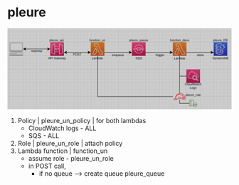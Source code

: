 # pleure

![alt text](https://github.com/subramani-tejas/aws/blob/main/com/codewithtejas/pleure/initial%20POST.png?raw=true)

1. Policy | pleure_un_policy | for both lambdas
   - CloudWatch logs - ALL
   - SQS - ALL
2. Role | pleure_un_role | attach policy
3. Lambda function | function_un
   - assume role - pleure_un_role
   - in POST call,
     - if no queue --> create queue pleure_queue
